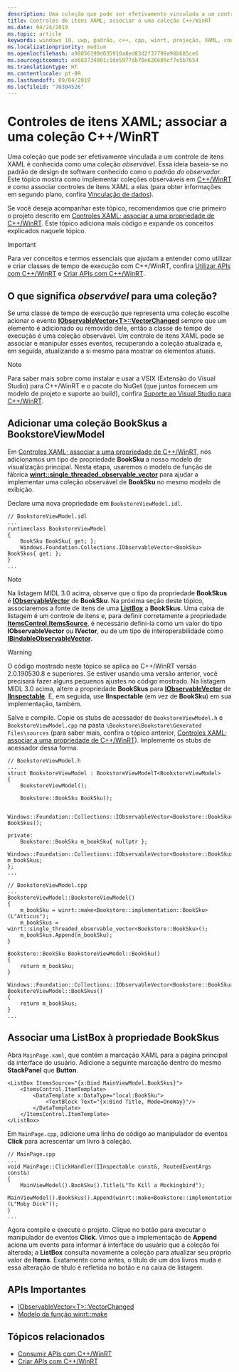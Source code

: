 ```yaml
---
description: Uma coleção que pode ser efetivamente vinculada a um controle de itens XAML é conhecida como uma coleção *observável*. Este tópico mostra como implementar e consumir uma coleção observável e como associar um controle de itens XAML a ela.
title: Controles de itens XAML; associar a uma coleção C++/WinRT
ms.date: 04/24/2019
ms.topic: article
keywords: windows 10, uwp, padrão, c++, cpp, winrt, projeção, XAML, controle, associação, coleção
ms.localizationpriority: medium
ms.openlocfilehash: a98056190d035910a8ed83d2f37799a98b685ce6
ms.sourcegitcommit: eb683734801c1de5977db70e626609cf7e5b7654
ms.translationtype: HT
ms.contentlocale: pt-BR
ms.lasthandoff: 09/04/2019
ms.locfileid: "70304526"
---
```

# <a name="xaml-items-controls-bind-to-a-cwinrt-collection"></a>Controles de itens XAML; associar a uma coleção C++/WinRT

Uma coleção que pode ser efetivamente vinculada a um controle de itens XAML é conhecida como uma coleção *observável*. Essa ideia baseia-se no padrão de design de software conhecido como o *padrão do observador*. Este tópico mostra como implementar coleções observáveis em [C++/WinRT](/windows/uwp/cpp-and-winrt-apis/intro-to-using-cpp-with-winrt) e como associar controles de itens XAML a elas (para obter informações em segundo plano, confira [Vinculação de dados](/windows/uwp/data-binding)).

Se você deseja acompanhar este tópico, recomendamos que crie primeiro o projeto descrito em [Controles XAML; associar a uma propriedade de C++/WinRT](binding-property.md). Este tópico adiciona mais código e expande os conceitos explicados naquele tópico.

> [!IMPORTANT]
> Para ver conceitos e termos essenciais que ajudam a entender como utilizar e criar classes de tempo de execução com C++/WinRT, confira [Utilizar APIs com C++/WinRT](consume-apis.md) e [Criar APIs com C++/WinRT](author-apis.md).

## <a name="what-does-observable-mean-for-a-collection"></a>O que significa *observável* para uma coleção?
Se uma classe de tempo de execução que representa uma coleção escolhe acionar o evento [**IObservableVector&lt;T&gt;::VectorChanged**](/uwp/api/windows.foundation.collections.iobservablevector-1.vectorchanged) sempre que um elemento é adicionado ou removido dele, então a classe de tempo de execução é uma coleção observável. Um controle de itens XAML pode se associar e manipular esses eventos, recuperando a coleção atualizada e, em seguida, atualizando a si mesmo para mostrar os elementos atuais.

> [!NOTE]
> Para saber mais sobre como instalar e usar a VSIX (Extensão do Visual Studio) para C++/WinRT e o pacote do NuGet (que juntos fornecem um modelo de projeto e suporte ao build), confira [Suporte ao Visual Studio para C++/WinRT](intro-to-using-cpp-with-winrt.md#visual-studio-support-for-cwinrt-xaml-the-vsix-extension-and-the-nuget-package).

## <a name="add-a-bookskus-collection-to-bookstoreviewmodel"></a>Adicionar uma coleção **BookSkus** a **BookstoreViewModel**

Em [Controles XAML; associar a uma propriedade de C++/WinRT](binding-property.md), nós adicionamos um tipo de propriedade **BookSku** a nosso modelo de visualização principal. Nesta etapa, usaremos o modelo de função de fábrica [**winrt::single_threaded_observable_vector**](/uwp/cpp-ref-for-winrt/single-threaded-observable-vector) para ajudar a implementar uma coleção observável de **BookSku** no mesmo modelo de exibição.

Declare uma nova propriedade em `BookstoreViewModel.idl`.

```idl
// BookstoreViewModel.idl
...
runtimeclass BookstoreViewModel
{
    BookSku BookSku{ get; };
    Windows.Foundation.Collections.IObservableVector<BookSku> BookSkus{ get; };
}
...
```

> [!NOTE]
> Na listagem MIDL 3.0 acima, observe que o tipo da propriedade **BookSkus** é [**IObservableVector**](/uwp/api/windows.foundation.collections.ivector_t_) de **BookSku**. Na próxima seção deste tópico, associaremos a fonte de itens de uma [**ListBox**](/uwp/api/windows.ui.xaml.controls.listbox) a **BookSkus**. Uma caixa de listagem é um controle de itens e, para definir corretamente a propriedade [**ItemsControl.ItemsSource**](/uwp/api/windows.ui.xaml.controls.itemscontrol.itemssource), é necessário defini-la como um valor do tipo **IObservableVector** ou **IVector**, ou de um tipo de interoperabilidade como [**IBindableObservableVector**](/uwp/api/windows.ui.xaml.interop.ibindableobservablevector).

> [!WARNING]
> O código mostrado neste tópico se aplica ao C++/WinRT versão 2.0.190530.8 e superiores. Se estiver usando uma versão anterior, você precisará fazer alguns pequenos ajustes no código mostrado. Na listagem MIDL 3.0 acima, altere a propriedade **BookSkus** para [**IObservableVector**](/uwp/api/windows.foundation.collections.ivector_t_) de [**IInspectable**](/windows/desktop/api/inspectable/nn-inspectable-iinspectable). E, em seguida, use **IInspectable** (em vez de **BookSku**) em sua implementação, também.

Salve e compile. Copie os stubs de acessador de `BookstoreViewModel.h` e `BookstoreViewModel.cpp` na pasta `\Bookstore\Bookstore\Generated Files\sources` (para saber mais, confira o tópico anterior, [Controles XAML; associar a uma propriedade de C++/WinRT](binding-property.md)). Implemente os stubs de acessador dessa forma.

```cppwinrt
// BookstoreViewModel.h
...
struct BookstoreViewModel : BookstoreViewModelT<BookstoreViewModel>
{
    BookstoreViewModel();

    Bookstore::BookSku BookSku();

    Windows::Foundation::Collections::IObservableVector<Bookstore::BookSku> BookSkus();

private:
    Bookstore::BookSku m_bookSku{ nullptr };
    Windows::Foundation::Collections::IObservableVector<Bookstore::BookSku> m_bookSkus;
};
...
```

```cppwinrt
// BookstoreViewModel.cpp
...
BookstoreViewModel::BookstoreViewModel()
{
    m_bookSku = winrt::make<Bookstore::implementation::BookSku>(L"Atticus");
    m_bookSkus = winrt::single_threaded_observable_vector<Bookstore::BookSku>();
    m_bookSkus.Append(m_bookSku);
}

Bookstore::BookSku BookstoreViewModel::BookSku()
{
    return m_bookSku;
}

Windows::Foundation::Collections::IObservableVector<Bookstore::BookSku> BookstoreViewModel::BookSkus()
{
    return m_bookSkus;
}
...
```

## <a name="bind-a-listbox-to-the-bookskus-property"></a>Associar uma ListBox à propriedade **BookSkus**
Abra `MainPage.xaml`, que contém a marcação XAML para a página principal da interface do usuário. Adicione a seguinte marcação dentro do mesmo **StackPanel** que **Button**.

```xaml
<ListBox ItemsSource="{x:Bind MainViewModel.BookSkus}">
    <ItemsControl.ItemTemplate>
        <DataTemplate x:DataType="local:BookSku">
            <TextBlock Text="{x:Bind Title, Mode=OneWay}"/>
        </DataTemplate>
    </ItemsControl.ItemTemplate>
</ListBox>
```

Em `MainPage.cpp`, adicione uma linha de código ao manipulador de eventos **Click** para acrescentar um livro à coleção.

```cppwinrt
// MainPage.cpp
...
void MainPage::ClickHandler(IInspectable const&, RoutedEventArgs const&)
{
    MainViewModel().BookSku().Title(L"To Kill a Mockingbird");
    MainViewModel().BookSkus().Append(winrt::make<Bookstore::implementation::BookSku>(L"Moby Dick"));
}
...
```

Agora compile e execute o projeto. Clique no botão para executar o manipulador de eventos **Click**. Vimos que a implementação de **Append** aciona um evento para informar à interface do usuário que a coleção foi alterada; a **ListBox** consulta novamente a coleção para atualizar seu próprio valor de **Items**. Exatamente como antes, o título de um dos livros muda e essa alteração de título é refletida no botão e na caixa de listagem.

## <a name="important-apis"></a>APIs Importantes
* [IObservableVector&lt;T&gt;::VectorChanged](/uwp/api/windows.foundation.collections.iobservablevector-1.vectorchanged)
* [Modelo da função winrt::make](/uwp/cpp-ref-for-winrt/make)

## <a name="related-topics"></a>Tópicos relacionados
* [Consumir APIs com C++/WinRT](consume-apis.md)
* [Criar APIs com C++/WinRT](author-apis.md)
